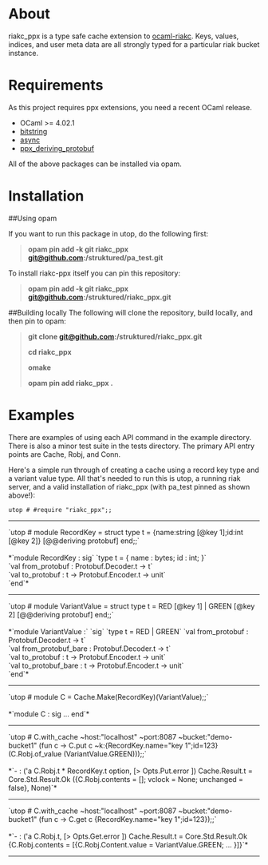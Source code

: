 # About

riakc_ppx is a type safe cache extension to [ocaml-riakc](https://github.com/orbitz/ocaml-riakc). Keys, values,
indices, and user meta data are all strongly typed for a particular riak bucket instance.

# Requirements

As this project requires ppx extensions, you need a recent OCaml release.

 - OCaml >= 4.02.1
 - [bitstring](https://code.google.com/p/bitstring/)
 - [async](https://github.com/janestree/async)
 - [ppx\_deriving\_protobuf](https://github.com/whitequark/ppx_deriving_protobuf)

All of the above packages can be installed via opam.

# Installation

##Using opam

If you want to run this package in utop, do the following first:

> **opam pin add -k git riakc\_ppx git@github.com:/struktured/pa\_test.git**
> 

To install riakc-ppx itself you can pin this repository:

> **opam pin add -k git riakc_ppx git@github.com:/struktured/riakc\_ppx.git**

##Building locally
The following will clone the repository, build locally, and then pin to opam:

> **git clone git@github.com:/struktured/riakc\_ppx.git**
> 
> **cd riakc\_ppx**
> 
> **omake**
> 
> **opam pin add riakc\_ppx .**
> 

# Examples

There are examples of using each API command in the example directory.  There is also a minor test suite in the tests directory. The primary API entry points are Cache, Robj, and Conn.

Here's a simple run through of creating a cache using a record key type and a variant value type. All that's needed to run this is utop, a running riak server, and a valid installation of riakc_ppx (with pa_test pinned as shown above!):

`utop # #require "riakc_ppx";;`
<hr>
`utop # module RecordKey = struct type t = {name:string [@key 1];id:int [@key 2]} [@@deriving protobuf] end;;`<BR><BR>
*`module RecordKey : sig`                                                                                         
 `type t = { name : bytes; id : int; }`<BR> 
`val from_protobuf : Protobuf.Decoder.t -> t` <BR> 
`val to_protobuf : t -> Protobuf.Encoder.t -> unit`<BR> 
`end`*<BR>  
<hr>
`utop # module VariantValue = struct type t = RED [@key 1] | GREEN [@key 2] [@@deriving protobuf] end;;`<BR><BR>
*`module VariantValue :`                                                                                                                                 
  `sig`                                                                                                                        
   `type t = RED | GREEN`                                                                                                                             
    `val from_protobuf : Protobuf.Decoder.t -> t`<BR>
    `val from_protobuf_bare : Protobuf.Decoder.t -> t`<BR>
    `val to_protobuf : t -> Protobuf.Encoder.t -> unit`<BR>
    `val to_protobuf_bare : t -> Protobuf.Encoder.t -> unit`<BR>
  `end`*<BR>
<hr>
`utop # module C = Cache.Make(RecordKey)(VariantValue);;`<BR><BR>
*`module C : sig ... end`*
<hr>
`utop # C.with_cache ~host:"localhost" ~port:8087 ~bucket:"demo-bucket1" (fun c -> C.put c ~k:{RecordKey.name="key 1";id=123} (C.Robj.of_value (VariantValue.GREEN)));;`<BR><br>
*`- : ('a C.Robj.t * RecordKey.t option, [> Opts.Put.error ]) Cache.Result.t =                                         
                                Core.Std.Result.Ok ({C.Robj.contents = []; vclock = None; unchanged = false}, None)`*<BR>
<hr>
`utop # C.with_cache ~host:"localhost" ~port:8087 ~bucket:"demo-bucket1" (fun c -> C.get c {RecordKey.name="key 1";id=123});;`<BR><BR>
*`- : ('a C.Robj.t, [> Opts.Get.error ]) Cache.Result.t = Core.Std.Result.Ok {C.Robj.contents =
   [{C.Robj.Content.value = VariantValue.GREEN; ... }]}`*
<hr>

